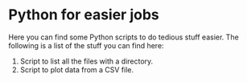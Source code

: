 # Python for easier jobs
Here you can find some Python scripts to do tedious stuff easier.
The following is a list of the stuff you can find here:
1. Script to list all the files with a directory.
2. Script to plot data from a CSV file.
